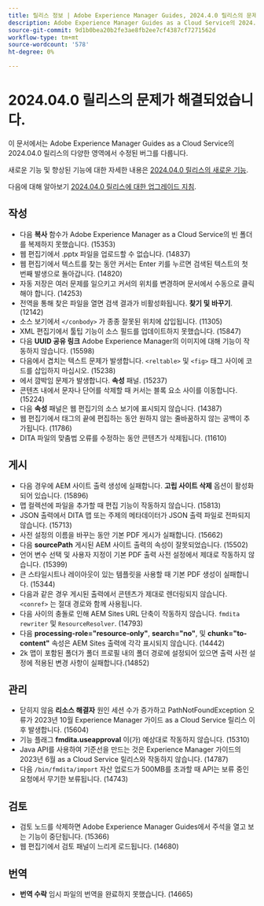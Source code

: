 ```yaml
---
title: 릴리스 정보 | Adobe Experience Manager Guides, 2024.4.0 릴리스의 문제가 해결되었습니다
description: Adobe Experience Manager Guides as a Cloud Service의 2024.04.0 릴리스의 버그 수정에 대해 알아봅니다.
source-git-commit: 9d1b0bea20b2fe3ae8fb2ee7cf4387cf7271562d
workflow-type: tm+mt
source-wordcount: '578'
ht-degree: 0%

---
```



# 2024.04.0 릴리스의 문제가 해결되었습니다.

이 문서에서는 Adobe Experience Manager Guides as a Cloud Service의 2024.04.0 릴리스의 다양한 영역에서 수정된 버그를 다룹니다.

새로운 기능 및 향상된 기능에 대한 자세한 내용은 [2024.04.0 릴리스의 새로운 기능](whats-new-2024-04-0.md).

다음에 대해 알아보기 [2024.04.0 릴리스에 대한 업그레이드 지침](upgrade-instructions-2024-04-0.md).

## 작성

- 다음 **복사** 함수가 Adobe Experience Manager as a Cloud Service의 빈 폴더를 복제하지 못했습니다. (15353)
- 웹 편집기에서 .pptx 파일을 업로드할 수 없습니다. (14837)
- 웹 편집기에서 텍스트를 찾는 동안 커서는 Enter 키를 누르면 검색된 텍스트의 첫 번째 발생으로 돌아갑니다. (14820)
- 자동 저장은 여러 문제를 일으키고 커서의 위치를 변경하며 문서에서 수동으로 클릭해야 합니다. (14253)
- 전역을 통해 찾은 파일을 열면 검색 결과가 비활성화됩니다. **찾기 및 바꾸기**. (12142)
- 소스 보기에서 `</conbody>` 가 종종 잘못된 위치에 삽입됩니다. (11305)
- XML 편집기에서 툴팁 기능이 소스 필드를 업데이트하지 못했습니다. (15847)
- 다음 **UUID 공유 링크** Adobe Experience Manager의 이미지에 대해 기능이 작동하지 않습니다. (15598)
- 다음에서 겹치는 텍스트 문제가 발생합니다. `<reltable>` 및 `<fig>` 태그 사이에 코드를 삽입하지 마십시오. (15238)
- 에서 깜박임 문제가 발생합니다. **속성** 패널. (15237)
- 콘텐츠 내에서 문자나 단어를 삭제할 때 커서는 블록 요소 사이를 이동합니다. (15224)
- 다음 **속성** 패널은 웹 편집기의 소스 보기에 표시되지 않습니다. (14387)
- 웹 편집기에서 태그의 끝에 편집하는 동안 원하지 않는 줄바꿈하지 않는 공백이 추가됩니다. (11786)
- DITA 파일의 맞춤법 오류를 수정하는 동안 콘텐츠가 삭제됩니다. (11610)


## 게시

- 다음 경우에 AEM 사이트 출력 생성에 실패합니다. **고립 사이트 삭제** 옵션이 활성화되어 있습니다. (15896)
- 맵 컬렉션에 파일을 추가할 때 편집 기능이 작동하지 않습니다. (15813)
- JSON 출력에서 DITA 맵 또는 주제의 메타데이터가 JSON 출력 파일로 전파되지 않습니다. (15713)
- 사전 설정의 이름을 바꾸는 동안 기본 PDF 게시가 실패합니다. (15662)
- 다음 **sourcePath** 게시된 AEM 사이트 출력의 속성이 잘못되었습니다. (15502)
- 언어 변수 선택 및 사용자 지정이 기본 PDF 출력 사전 설정에서 제대로 작동하지 않습니다. (15399)
- 큰 스타일시트나 레이아웃이 있는 템플릿을 사용할 때 기본 PDF 생성이 실패합니다. (15344)
- 다음과 같은 경우 게시된 출력에서 콘텐츠가 제대로 렌더링되지 않습니다. `<conref>` 는 절대 경로와 함께 사용됩니다.
- 다음 사이의 충돌로 인해 AEM Sites URL 단축이 작동하지 않습니다. `fmdita rewriter` 및 `ResourceResolver`. (14793)
- 다음 **processing-role=&quot;resource-only&quot;**, **search=&quot;no&quot;**, 및 **chunk=&quot;to-content&quot;** 속성은 AEM Sites 출력에 각각 표시되지 않습니다. (14442)
- 2k 맵이 포함된 폴더가 폴더 프로필 내의 폴더 경로에 설정되어 있으면 출력 사전 설정에 적용된 변경 사항이 실패합니다.(14852)

## 관리

- 닫히지 않음 **리소스 해결자** 원인 세션 수가 증가하고 PathNotFoundException 오류가 2023년 10월 Experience Manager 가이드 as a Cloud Service 릴리스 이후 발생합니다. (15604)
- 기능 플래그 **fmdita.useapproval** 이(가) 예상대로 작동하지 않습니다. (15310)
- Java API를 사용하여 기준선을 만드는 것은 Experience Manager 가이드의 2023년 6월 as a Cloud Service 릴리스와 작동하지 않습니다. (14787)
- 다음 `/bin/fmdita/import` 자산 업로드가 500MB를 초과할 때 API는 보류 중인 요청에서 무기한 보류됩니다. (14743)

## 검토

- 검토 노드를 삭제하면 Adobe Experience Manager Guides에서 주석을 열고 보는 기능이 중단됩니다. (15366)
- 웹 편집기에서 검토 패널이 느리게 로드됩니다. (14680)

## 번역

- **번역 수락** 임시 파일의 번역을 완료하지 못했습니다. (14665)

